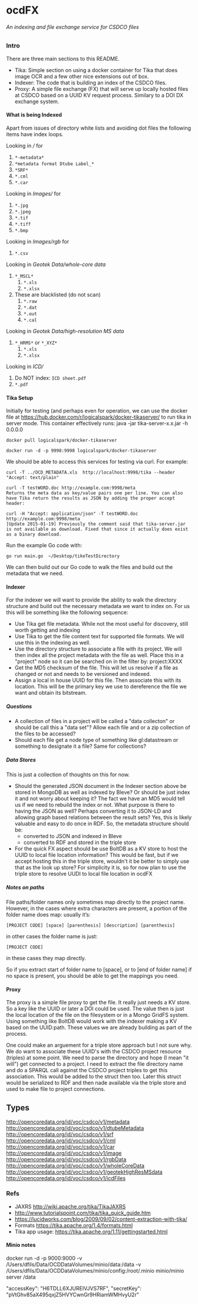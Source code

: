 # ocdFX
###### An indexing and file exchange service for CSDCO files

### Intro
There are three main sections to this README.

* Tika: Simple section on using a docker container for Tika that does image OCR and a
few other nice extensions out of box.
* Indexer: The code that is building an index of the CSDCO files.
* Proxy: A simple file exchange (FX) that will serve up locally hosted files at CSDCO 
based on a UUID KV request process.  Similary to a DOI DX exchange system.  


#### What is being Indexed

Apart from issues of directory white lists and avoiding dot files the following items have 
index loops.

Looking in */* for 

1) ```*-metadata*```
2) ```*metadata format Dtube Label_*```
3) ```*SRF*```
4) ```*.cml```
5) ```*.car```

Looking in *Images/* for

1) ```*.jpg```
2) ```*.jpeg```
3) ```*.tif```
4) ```*.tiff```
5) ```*.bmp```

Looking in *Images/rgb* for

1) ```*.csv```

Looking in *Geotek Data/whole-core data*

1) ```*_MSCL*```
	1) ```*.xls```
	2) ```*.xlsx```
2) These are blacklisted (do not scan)
	1) ```*.raw```
	2) ```*.dat```
	3) ```*.out```
	4) ```*.cal```

Looking in *Geotek Data/high-resolution MS data*

1) ```*_HRMS*```  or  ```*_XYZ*```
	1) ```*.xls```
	2) ```*.xlsx```

Looking in *ICD/*

1) Do NOT index: ```ICD sheet.pdf```
2) ```*.pdf```


#### Tika Setup
Initially for testing (and perhaps even for operation, we can use the docker file at
https://hub.docker.com/r/logicalspark/docker-tikaserver/ to run tika in server mode.  This container effectively runs: java -jar tika-server-x.x.jar -h 0.0.0.0


```
docker pull logicalspark/docker-tikaserver

docker run -d -p 9998:9998 logicalspark/docker-tikaserver
```

We should be able to access this services for testing via curl. For example:

```
curl -T ../OCD_METADATA.xls  http://localhost:9998/tika --header "Accept: text/plain"

curl -T testWORD.doc http://example.com:9998/meta
Returns the meta data as key/value pairs one per line. You can also have Tika return the results as JSON by adding the proper accept header:

curl -H "Accept: application/json" -T testWORD.doc http://example.com:9998/meta
[Update 2015-01-19] Previously the comment said that tika-server.jar is not available as download. Fixed that since it actually does exist as a binary download.
```

Run the example Go code with:

```
go run main.go  ~/Desktop/tikeTestDirectory     
```

We can then build out our Go code to walk the files and build out the metadata 
that we need.  

#### Indexer
For the indexer we will want to provide the ability to walk the directory structure and build out the necessary metadata we want to index on.  For us this will be something like the following sequence:

* Use Tika get file metadata.  While not the most useful for discovery, still worth getting and indexing
* Use Tika to get the file content text for supported file formats.  We will use this in the indexing as well.
* Use the directory structure to associate a file with its project.  We will then index all the project metadata with the file as well.  Place this in a "project" node so it can be searched on in the filter by:  project:XXXX
* Get the MD5 checksum of the file.  This will let us resolve if a file as changed or not and needs to be versioned and indexed.
* Assign a local in house UUID for this file.  Then associate this with its location.  This will be the primary key we use to dereference the file we want and obtain its bitstream.

##### Questions
* A collection of files in a project will be called a "data collecton" or should be call this a "data set"?  Allow each file and or a zip collection of the files to be accessed?
* Should each file get a node type of something like gl:datastream or something to designate it a file?  Same for collections?


##### Data Stores
This is just a collection of thoughts on this for now.  

* Should the generated JSON document in the Indexer section above be stored in MongoDB as well as indexed by Bleve?  Or should be just index it and not worry about keeping it?  The fact we have an MD5 would tell us if we need to rebuild the index or not.  What purpose is there to having the JSON as well?  Perhaps converting it to JSON-LD and allowing graph based relations between the result sets?  Yes, this is likely valuable and easy to do once in RDF.  So, the metadata structure should be:
	* converted to JSON and indexed in Bleve
	* converted to RDF and stored in the triple store
* For the quick FX aspect should be use BoltDB as a KV store to host the UUID to local file location information?  This would be fast, but if we accept hosting this in the triple store, wouldn't it be better to simply use that as the look up store?  For simplicity it is, so for now plan to use the triple store to resolve UUDI to local file location in ocdFX

##### Notes on paths
File paths/folder names only sometimes map directly to the project name. However, in the cases where extra characters are present, a portion of the folder name does map: usually it’s:

```
[PROJECT CODE] [space] [parenthesis] [description] [parenthesis]
```

in other cases the folder name is just:

```[PROJECT CODE]```

in these cases they map directly. 

So if you extract start of folder name to [space], or to [end of folder name] if no space is present, you should be able to get the mappings you need. 


#### Proxy
The proxy is a simple file proxy to get the file.  It really just needs a KV store. So a key like the 
UUID or later a DOI could be used.  The value then is just the local location of the file on the 
filesystem or in a Mongo GridFS system.  Using something like BoltDB would work with the indexer making 
a KV based on the UUID:path.  These values we are already building as part of the process.  

One could make an arguement for a triple store approach but I not sure why.  We do want to associate
these UUID's with the CSDCO project resource (triples) at some point.  We need to parse the directory 
and hope (I mean "it will") get connected to a project.  I need to extract the file directory name and 
do a SPARQL call against the CSDCO project triples to get this association.  This would be added to the 
struct then too. Later this struct would be serialized to RDF and then nade available via the triple 
store and used to make file to project connections. 


## Types
http://opencoredata.org/id/voc/csdco/v1/metadata
http://opencoredata.org/id/voc/csdco/v1/dtubeMetadata
http://opencoredata.org/id/voc/csdco/v1/srf
http://opencoredata.org/id/voc/csdco/v1/cml
http://opencoredata.org/id/voc/csdco/v1/car
http://opencoredata.org/id/voc/csdco/v1/image
http://opencoredata.org/id/voc/csdco/v1/rgbData
http://opencoredata.org/id/voc/csdco/v1/wholeCoreData
http://opencoredata.org/id/voc/csdco/v1/geotekHighResMSdata
http://opencoredata.org/id/voc/csdco/v1/icdFiles


### Refs
* JAXRS http://wiki.apache.org/tika/TikaJAXRS
* http://www.tutorialspoint.com/tika/tika_quick_guide.htm
* https://lucidworks.com/blog/2009/09/02/content-extraction-with-tika/
* Formats https://tika.apache.org/1.4/formats.html
* Tika app usage: https://tika.apache.org/1.11/gettingstarted.html



#### Minio notes

docker run -d -p 9000:9000  -v /Users/dfils/Data/OCDDataVolumes/minio/data:/data  -v /Users/dfils/Data/OCDDataVolumes/minio/config:/root/.minio  minio/minio server /data


"accessKey": "H6TDLL6XJUREIVJVS7RF",
"secretKey": "pVtGhv85aX495qxjZ5HVYCwnGr9HRiamWMHvyU2r"
